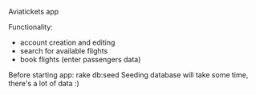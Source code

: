 Aviatickets app

Functionality:
- account creation and editing
- search for available flights
- book flights (enter passengers data)

Before starting app: rake db:seed Seeding database will take some time, there's a lot of data :)
